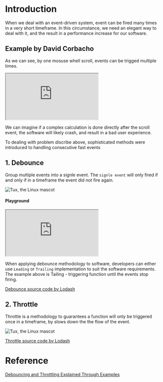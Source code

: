 # Introduction
When we deal with an event-driven system, event can be fired many times in a very short timeframe. In this circumstance, we need an elegant way to deal with it, and the result in a performance increase for our software.

## Example  by David Corbacho
As we can see, by one mosuse whell scroll, events can be trigged multiple times. 
<iframe src="https://codepen.io/dcorb/pen/PZOZgB"></iframe>

We can imagine if a complex calculation is done directly after the scroll event, the software will likely crash, and result in a bad user experience.

To dealing with problem discribe above, sophisticated methods were introduced to handling consecutive fast events

## 1. Debounce
Group multiple events into a signle event. The `signle event` will only fired if and only if in a timeframe the event did not fire again.

![Tux, the Linux mascot](https://github.com/CunjunYin/notes/tree/main/Web/assets/Debounce.jpg)

#### Playground
<iframe src="https://codepen.io/dcorb/pen/KVxGqN"></iframe>

When applying debounce methodology to software, developers can either use `Leading` or `Trailing` implementation to suit the software requirements. The example above is Tailing - triggering function until the events stop firing.

[Debounce source code by Lodash](https://github.com/lodash/lodash/blob/2f79053d7bc7c9c9561a30dda202b3dcd2b72b90/debounce.js)

## 2. Throttle
Throttle is a methodology to guarantees a function will only be triggered once in a timeframe, by slows down the the flow of the event.

![Tux, the Linux mascot](https://github.com/CunjunYin/notes/tree/main/Web/assets/Throttle.jpg)

[Throttle source code by Lodash](https://github.com/lodash/lodash/blob/2f79053d7bc7c9c9561a30dda202b3dcd2b72b90/throttle.js)


# Reference
[Debouncing and Throttling Explained Through Examples](https://css-tricks.com/debouncing-throttling-explained-examples)